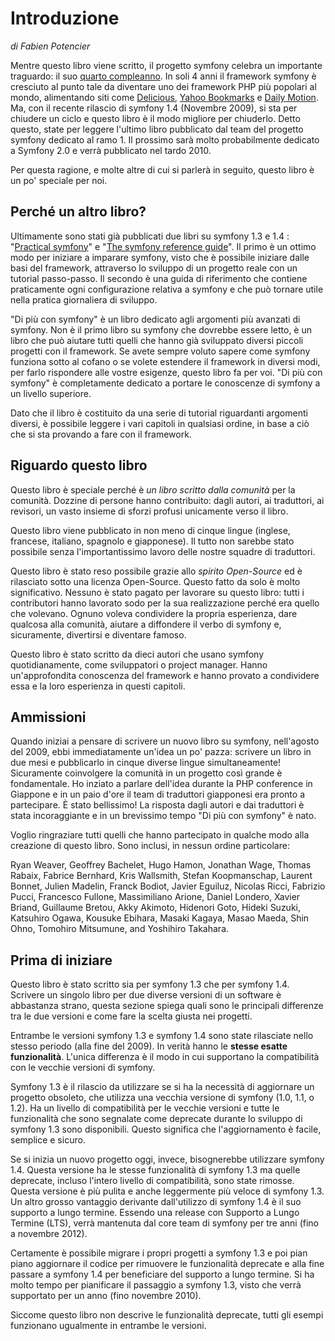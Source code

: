 Introduzione
============

*di Fabien Potencier*

Mentre questo libro viene scritto, il progetto symfony celebra un importante
traguardo: il suo [quarto compleanno](http://trac.symfony-project.org/changeset/1). 
In soli 4 anni il framework symfony è cresciuto al punto tale da diventare uno
dei framework PHP più popolari al mondo, alimentando siti come
[Delicious](http://sf-to.org/delicious),
[Yahoo Bookmarks](http://sf-to.org/bookmarks) e
[Daily Motion](http://sf-to.org/dailymotion). Ma, con il recente rilascio di 
symfony 1.4 (Novembre 2009), si sta per chiudere un ciclo e questo libro è
il modo migliore per chiuderlo. Detto questo, state per leggere l'ultimo libro
pubblicato dal team del progetto symfony dedicato al ramo 1. Il prossimo sarà
molto probabilmente dedicato a Symfony 2.0 e verrà pubblicato nel tardo 2010.

Per questa ragione, e molte altre di cui si parlerà in seguito, questo
libro è un po' speciale per noi.

Perché un altro libro?
----------------------

Ultimamente sono stati già pubblicati due libri su symfony 1.3 e 1.4 :
"[Practical symfony](http://books.sensiolabs.com/book/9782918390169)" e
"[The symfony reference guide](http://books.sensiolabs.com/book/9782918390145)".
Il primo è un ottimo modo per iniziare a imparare symfony, visto che è possibile
iniziare dalle basi del framework, attraverso lo sviluppo di un progetto reale
con un tutorial passo-passo. Il secondo è una guida di riferimento che contiene
praticamente ogni configurazione relativa a symfony e che può tornare utile
nella pratica giornaliera di sviluppo.

"Di più con symfony" è un libro dedicato agli argomenti più avanzati di symfony.
Non è il primo libro su symfony che dovrebbe essere letto, è un libro che può
aiutare tutti quelli che hanno già sviluppato diversi piccoli progetti con il
framework. Se avete sempre voluto sapere come symfony funziona sotto al cofano
o se volete estendere il framework in diversi modi, per farlo rispondere alle
vostre esigenze, questo libro fa per voi. "Di più con symfony" è completamente
dedicato a portare le conoscenze di symfony a un livello superiore.

Dato che il libro è costituito da una serie di tutorial riguardanti argomenti
diversi, è possibile leggere i vari capitoli in qualsiasi ordine, in base a ciò
che si sta provando a fare con il framework.

Riguardo questo libro
---------------------

Questo libro è speciale perché è *un libro scritto dalla comunità* per la 
comunità. Dozzine di persone hanno contribuito: dagli autori, ai traduttori,
ai revisori, un vasto insieme di sforzi profusi unicamente verso il libro.

Questo libro viene pubblicato in non meno di cinque lingue (inglese, francese,
italiano, spagnolo e giapponese). Il tutto non sarebbe stato possibile senza
l'importantissimo lavoro delle nostre squadre di traduttori.

Questo libro è stato reso possibile grazie allo *spirito Open-Source* ed è
rilasciato sotto una licenza Open-Source. Questo fatto da solo è molto
significativo. Nessuno è stato pagato per lavorare su questo libro: tutti i
contributori hanno lavorato sodo per la sua realizzazione perché era
quello che volevano. Ognuno voleva condividere la propria esperienza, dare
qualcosa alla comunità, aiutare a diffondere il verbo di symfony e, sicuramente, 
divertirsi e diventare famoso.

Questo libro è stato scritto da dieci autori che usano symfony quotidianamente,
come sviluppatori o project manager. Hanno un'approfondita conoscenza del
framework e hanno provato a condividere essa e la loro esperienza in 
questi capitoli.

Ammissioni
----------

Quando iniziai a pensare di scrivere un nuovo libro su symfony, nell'agosto del
2009, ebbi immediatamente un'idea un po' pazza: scrivere un libro in due mesi e 
pubblicarlo in cinque diverse lingue simultaneamente! Sicuramente coinvolgere
la comunità in un progetto così grande è fondamentale. Ho inziato a parlare
dell'idea durante la PHP conference in Giappone e in un paio d'ore il team
di traduttori giapponesi era pronto a partecipare. È stato bellissimo! La
risposta dagli autori e dai traduttori è stata incoraggiante e in un brevissimo
tempo "Di più con symfony" è nato.

Voglio ringraziare tutti quelli che hanno partecipato in qualche modo alla
creazione di questo libro. Sono inclusi, in nessun ordine particolare:

Ryan Weaver, Geoffrey Bachelet, Hugo Hamon, Jonathan Wage, Thomas Rabaix,
Fabrice Bernhard, Kris Wallsmith, Stefan Koopmanschap, Laurent Bonnet, Julien
Madelin, Franck Bodiot, Javier Eguiluz, Nicolas Ricci, Fabrizio Pucci,
Francesco Fullone, Massimiliano Arione, Daniel Londero, Xavier Briand,
Guillaume Bretou, Akky Akimoto, Hidenori Goto, Hideki Suzuki, Katsuhiro Ogawa,
Kousuke Ebihara, Masaki Kagaya, Masao Maeda, Shin Ohno, Tomohiro Mitsumune,
and Yoshihiro Takahara.

Prima di iniziare
-----------------

Questo libro è stato scritto sia per symfony 1.3 che per symfony 1.4. Scrivere
un singolo libro per due diverse versioni di un software è abbastanza strano, 
questa sezione spiega quali sono le principali differenze tra le due versioni
e come fare la scelta giusta nei progetti.

Entrambe le versioni symfony 1.3 e symfony 1.4 sono state rilasciate nello stesso
periodo (alla fine del 2009). In verità hanno le **stesse esatte funzionalità**.
L'unica differenza è il modo in cui supportano la compatibilità con le vecchie
versioni di symfony.

Symfony 1.3 è il rilascio da utilizzare se si ha la necessità di aggiornare un
progetto obsoleto, che utilizza una vecchia versione di symfony (1.0, 1.1, o 1.2).
Ha un livello di compatibilità per le vecchie versioni e tutte le funzionalità
che sono segnalate come deprecate durante lo sviluppo di symfony 1.3 sono 
disponibili. Questo significa che l'aggiornamento è facile, semplice e sicuro.

Se si inizia un nuovo progetto oggi, invece, bisognerebbe utilizzare symfony 1.4. 
Questa versione ha le stesse funzionalità di symfony 1.3 ma quelle deprecate,
incluso l'intero livello di compatibilità, sono state rimosse. Questa versione è
più pulita e anche leggermente più veloce di symfony 1.3. Un altro grosso
vantaggio derivante dall'utilizzo di symfony 1.4 è il suo supporto a lungo
termine. Essendo una release con Supporto a Lungo Termine (LTS), verrà mantenuta dal 
core team di symfony per tre anni (fino a novembre 2012).

Certamente è possibile migrare i propri progetti a symfony 1.3 e poi pian piano
aggiornare il codice per rimuovere le funzionalità deprecate e alla fine
passare a symfony 1.4 per beneficiare del supporto a lungo termine. Si ha molto
tempo per pianificare il passaggio a symfony 1.3, visto che verrà supportato
per un anno (fino novembre 2010).

Siccome questo libro non descrive le funzionalità deprecate, tutti gli esempi
funzionano ugualmente in entrambe le versioni.

